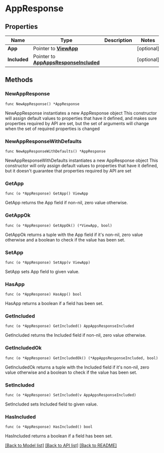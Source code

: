# AppResponse

## Properties

Name | Type | Description | Notes
------------ | ------------- | ------------- | -------------
**App** | Pointer to [**ViewApp**](ViewApp.md) |  | [optional] 
**Included** | Pointer to [**AppAppsResponseIncluded**](AppAppsResponseIncluded.md) |  | [optional] 

## Methods

### NewAppResponse

`func NewAppResponse() *AppResponse`

NewAppResponse instantiates a new AppResponse object
This constructor will assign default values to properties that have it defined,
and makes sure properties required by API are set, but the set of arguments
will change when the set of required properties is changed

### NewAppResponseWithDefaults

`func NewAppResponseWithDefaults() *AppResponse`

NewAppResponseWithDefaults instantiates a new AppResponse object
This constructor will only assign default values to properties that have it defined,
but it doesn't guarantee that properties required by API are set

### GetApp

`func (o *AppResponse) GetApp() ViewApp`

GetApp returns the App field if non-nil, zero value otherwise.

### GetAppOk

`func (o *AppResponse) GetAppOk() (*ViewApp, bool)`

GetAppOk returns a tuple with the App field if it's non-nil, zero value otherwise
and a boolean to check if the value has been set.

### SetApp

`func (o *AppResponse) SetApp(v ViewApp)`

SetApp sets App field to given value.

### HasApp

`func (o *AppResponse) HasApp() bool`

HasApp returns a boolean if a field has been set.

### GetIncluded

`func (o *AppResponse) GetIncluded() AppAppsResponseIncluded`

GetIncluded returns the Included field if non-nil, zero value otherwise.

### GetIncludedOk

`func (o *AppResponse) GetIncludedOk() (*AppAppsResponseIncluded, bool)`

GetIncludedOk returns a tuple with the Included field if it's non-nil, zero value otherwise
and a boolean to check if the value has been set.

### SetIncluded

`func (o *AppResponse) SetIncluded(v AppAppsResponseIncluded)`

SetIncluded sets Included field to given value.

### HasIncluded

`func (o *AppResponse) HasIncluded() bool`

HasIncluded returns a boolean if a field has been set.


[[Back to Model list]](../README.md#documentation-for-models) [[Back to API list]](../README.md#documentation-for-api-endpoints) [[Back to README]](../README.md)


